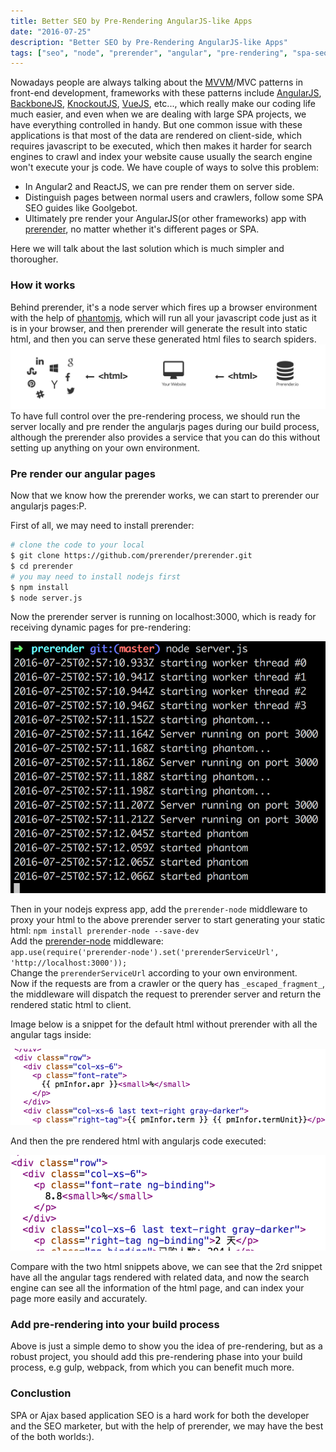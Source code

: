```yaml
---
title: Better SEO by Pre-Rendering AngularJS-like Apps
date: "2016-07-25"
description: "Better SEO by Pre-Rendering AngularJS-like Apps"
tags: ["seo", "node", "prerender", "angular", "pre-rendering", "spa-seo"]
---
```


Nowadays people are always talking about the [MVVM](https://en.wikipedia.org/wiki/Model%E2%80%93view%E2%80%93viewmodel)/MVC patterns in front-end development, frameworks with these patterns include [AngularJS](https://angularjs.org/), [BackboneJS](http://backbonejs.org/), [KnockoutJS](http://knockoutjs.com/), [VueJS](https://vuejs.org/), etc..., which really make our coding life much easier, and even when we are dealing with large SPA projects, we have everything controlled in handy. But one common issue with these applications is that most of the data are rendered on client-side, which requires javascript to be executed, which then makes it harder for search engines to crawl and index your website cause usually the search engine won't execute your js code. 
We have couple of ways to solve this problem:   

* In Angular2 and ReactJS, we can pre render them on server side.
* Distinguish pages between normal users and crawlers, follow some SPA SEO guides like Goolgebot.  
* Ultimately pre render your AngularJS(or other frameworks) app with [prerender](https://prerender.io/), no matter whether it's different pages or SPA.

Here we will talk about the last solution which is much simpler and thorougher.

### How it works  

Behind prerender, it's a node server which fires up a browser environment with the help of [phantomjs](http://phantomjs.org/), which will run all your javascript code just as it is in your browser, and then prerender will generate the result into static html, and then you can serve these generated html files to search spiders.  
![prerender diagram](../assets/images/2016/07/Screen-Shot-2016-07-25-at-10-43-33-AM-1.png)
To have full control over the pre-rendering process, we should run the server locally and pre render the angularjs pages during our build process, although the prerender also provides a service that you can do this without setting up anything on your own environment.

### Pre render our angular pages

Now that we know how the prerender works, we can start to prerender our angularjs pages:P.

First of all, we may need to install prerender: 
```bash
# clone the code to your local
$ git clone https://github.com/prerender/prerender.git
$ cd prerender
# you may need to install nodejs first
$ npm install
$ node server.js
```
Now the prerender server is running on localhost:3000, which is ready for receiving dynamic pages for pre-rendering:

![start prerender server](../assets/images/2016/07/Screen-Shot-2016-07-25-at-10-57-14-AM.png)

Then in your nodejs express app, add the `prerender-node` middleware to proxy your html to the above prerender server to start generating your static html:
`npm install prerender-node --save-dev`  
Add the [prerender-node](https://github.com/prerender/prerender-node) middleware:  
`app.use(require('prerender-node').set('prerenderServiceUrl', 'http://localhost:3000'));`  
Change the `prerenderServiceUrl` according to your own environment.  
Now if the requests are from a crawler or the query has `_escaped_fragment_`, the middleware will dispatch the request to prerender server and return the rendered static html to client.  

Image below is a snippet for the default html without prerender with all the angular tags inside:

![default html](../assets/images/2016/07/Screen-Shot-2016-07-25-at-11-21-31-AM.png)

And then the pre rendered html with angularjs code executed:
 
![pre rendered html](../assets/images/2016/07/Screen-Shot-2016-07-25-at-11-21-43-AM.png)

Compare with the two html snippets above, we can see that the 2rd snippet have all the angular tags rendered with related data, and now the search engine can see all the information of the html page, and can index your page more easily and accurately.

### Add pre-rendering into your build process

Above is just a simple demo to show you the idea of pre-rendering, but as a robust project, you should add this pre-rendering phase into your build process, e.g gulp, webpack, from which you can benefit much more.


### Conclustion

SPA or Ajax based application SEO is a hard work for both the developer and the SEO marketer, but with the help of prerender, we may have the best of the both worlds:).  